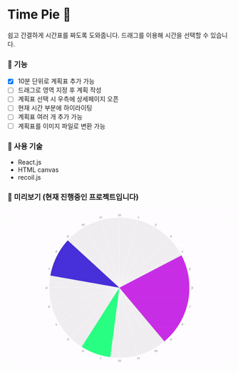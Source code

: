 # Time Pie 🧀

쉽고 간결하게 시간표를 짜도록 도와줍니다. 드래그를 이용해 시간을 선택할 수 있습니다.

### 📌 기능
- [x] 10분 단위로 계획표 추가 가능
- [ ] 드래그로 영역 지정 후 계획 작성
- [ ] 계획표 선택 시 우측에 상세페이지 오픈
- [ ] 현재 시간 부분에 하이라이팅
- [ ] 계획표 여러 개 추가 가능
- [ ] 계획표를 이미지 파일로 변환 가능

### 📌 사용 기술
- React.js
- HTML canvas
- recoil.js

### 📌 미리보기 (현재 진행중인 프로젝트입니다)

![타임파이_영상캡쳐](/src/assets/gif/timepie_example.gif)
